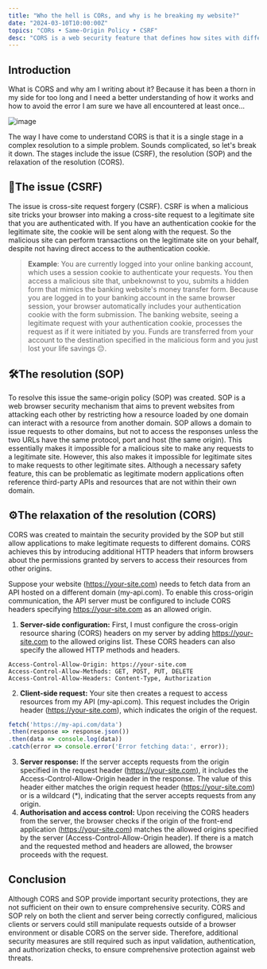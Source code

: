 ```yaml
---
title: "Who the hell is CORs, and why is he breaking my website?"
date: "2024-03-10T10:00:00Z"
topics: "CORs • Same-Origin Policy • CSRF"
desc: "CORS is a web security feature that defines how sites with different domains are allowed to communicate. It allows servers to specify what sites are allowed to access their resources via HTTP headers."
---
```


## Introduction

What is CORS and why am I writing about it? Because it has been a thorn in my side for too long and I need a better understanding of how it works and how to avoid the error I am sure we have all encountered at least once…

![image](https://developer.mozilla.org/en-US/docs/Web/HTTP/CORS/Errors/cors-error2.png)

The way I have come to understand CORS is that it is a single stage in a complex resolution to a simple problem. Sounds complicated, so let's break it down. The stages include the issue (CSRF), the resolution (SOP) and the relaxation of the resolution (CORS).

## 🚩The issue (CSRF)

The issue is cross-site request forgery (CSRF). CSRF is when a malicious site tricks your browser into making a cross-site request to a legitimate site that you are authenticated with. If you have an authentication cookie for the legitimate site, the cookie will be sent along with the request. So the malicious site can perform transactions on the legitimate site on your behalf, despite not having direct access to the authentication cookie.

> **Example**: You are currently logged into your online banking account, which uses a session cookie to authenticate your requests. You then access a malicious site that, unbeknownst to you, submits a hidden form that mimics the banking website's money transfer form. Because you are logged in to your banking account in the same browser session, your browser automatically includes your authentication cookie with the form submission. The banking website, seeing a legitimate request with your authentication cookie, processes the request as if it were initiated by you. Funds are transferred from your account to the destination specified in the malicious form and you just lost your life savings 😔.

## 🛠️The resolution (SOP)

To resolve this issue the same-origin policy (SOP) was created. SOP is a web browser security mechanism that aims to prevent websites from attacking each other by restricting how a resource loaded by one domain can interact with a resource from another domain. SOP allows a domain to issue requests to other domains, but not to access the responses unless the two URLs have the same protocol, port and host (the same origin). This essentially makes it impossible for a malicious site to make any requests to a legitimate site. However, this also makes it impossible for legitimate sites to make requests to other legitimate sites. Although a necessary safety feature, this can be problematic as legitimate modern applications often reference third-party APIs and resources that are not within their own domain.

## ⚙️The relaxation of the resolution (CORS)

CORS was created to maintain the security provided by the SOP but still allow applications to make legitimate requests to different domains. CORS achieves this by introducing additional HTTP headers that inform browsers about the permissions granted by servers to access their resources from other origins.

Suppose your website (https://your-site.com) needs to fetch data from an API hosted on a different domain (my-api.com). To enable this cross-origin communication, the API server must be configured to include CORS headers specifying https://your-site.com as an allowed origin.

1. **Server-side configuration:**
First, I must configure the cross-origin resource sharing (CORS) headers on my server by adding https://your-site.com to the allowed origins list. These CORS headers can also specify the allowed HTTP methods and headers.
```http
Access-Control-Allow-Origin: https://your-site.com
Access-Control-Allow-Methods: GET, POST, PUT, DELETE
Access-Control-Allow-Headers: Content-Type, Authorization
```
2. **Client-side request:**
Your site then creates a request to access resources from my API (my-api.com). This request includes the Origin header (https://your-site.com), which indicates the origin of the request.
```javascript
fetch('https://my-api.com/data')
.then(response => response.json())
.then(data => console.log(data))
.catch(error => console.error('Error fetching data:', error));
```
3. **Server response:**
If the server accepts requests from the origin specified in the request header (https://your-site.com), it includes the Access-Control-Allow-Origin header in the response. The value of this header either matches the origin request header (https://your-site.com) or is a wildcard (*), indicating that the server accepts requests from any origin.
4. **Authorisation and access control:**
Upon receiving the CORS headers from the server, the browser checks if the origin of the front-end application (https://your-site.com) matches the allowed origins specified by the server (Access-Control-Allow-Origin header). If there is a match and the requested method and headers are allowed, the browser proceeds with the request.

## Conclusion

Although CORS and SOP provide important security protections, they are not sufficient on their own to ensure comprehensive security. CORS and SOP rely on both the client and server being correctly configured, malicious clients or servers could still manipulate requests outside of a browser environment or disable CORS on the server side. Therefore, additional security measures are still required such as input validation, authentication, and authorization checks, to ensure comprehensive protection against web threats.